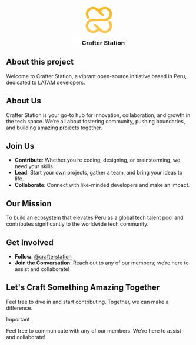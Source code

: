 <h3 align="center">
  <img src="https://raw.githubusercontent.com/Railly/crafter-station/main/public/logo.png" width="80" alt="Logo"/><br/>
  <img src="https://raw.githubusercontent.com/Railly/crafter-station/main/public/transparent.png" height="25" width="20"/>
  Crafter Station
</h3>

## About this project

Welcome to Crafter Station, a vibrant open-source initiative based in Peru, dedicated to LATAM developers.

## About Us

Crafter Station is your go-to hub for innovation, collaboration, and growth in the tech space. We’re all about fostering community, pushing boundaries, and building amazing projects together.

## Join Us

- **Contribute**: Whether you’re coding, designing, or brainstorming, we need your skills.
- **Lead**: Start your own projects, gather a team, and bring your ideas to life.
- **Collaborate**: Connect with like-minded developers and make an impact.

## Our Mission

To build an ecosystem that elevates Peru as a global tech talent pool and contributes significantly to the worldwide tech community.

## Get Involved

- **Follow**: [@crafterstation](https://twitter.com/crafterstation)
- **Join the Conversation**: Reach out to any of our members; we’re here to assist and collaborate!

## Let's Craft Something Amazing Together

Feel free to dive in and start contributing. Together, we can make a difference.

> [!IMPORTANT]
> Feel free to communicate with any of our members. We're here to assist and collaborate!
